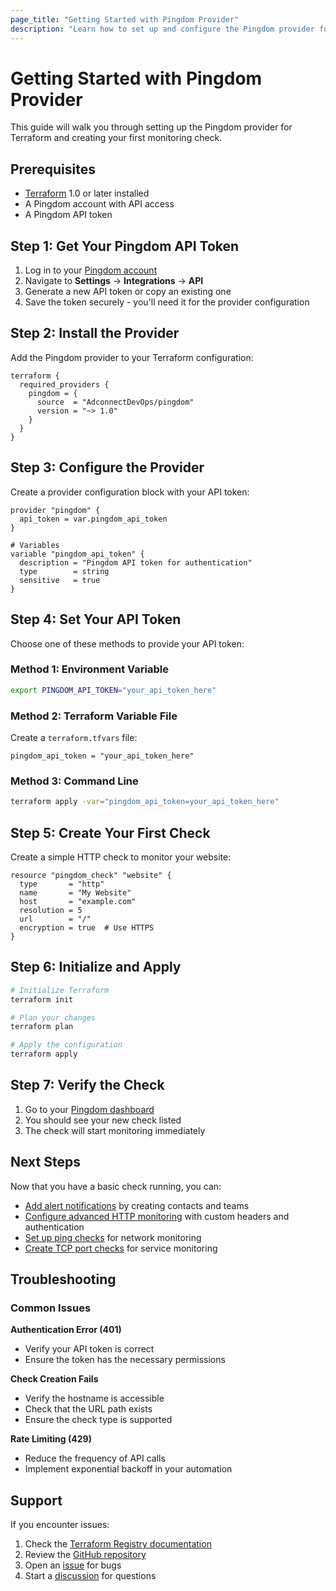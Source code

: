 ```yaml
---
page_title: "Getting Started with Pingdom Provider"
description: "Learn how to set up and configure the Pingdom provider for Terraform"
---
```


# Getting Started with Pingdom Provider

This guide will walk you through setting up the Pingdom provider for Terraform and creating your first monitoring check.

## Prerequisites

- [Terraform](https://www.terraform.io/downloads.html) 1.0 or later installed
- A Pingdom account with API access
- A Pingdom API token

## Step 1: Get Your Pingdom API Token

1. Log in to your [Pingdom account](https://my.pingdom.com/)
2. Navigate to **Settings** → **Integrations** → **API**
3. Generate a new API token or copy an existing one
4. Save the token securely - you'll need it for the provider configuration

## Step 2: Install the Provider

Add the Pingdom provider to your Terraform configuration:

```hcl
terraform {
  required_providers {
    pingdom = {
      source  = "AdconnectDevOps/pingdom"
      version = "~> 1.0"
    }
  }
}
```

## Step 3: Configure the Provider

Create a provider configuration block with your API token:

```hcl
provider "pingdom" {
  api_token = var.pingdom_api_token
}

# Variables
variable "pingdom_api_token" {
  description = "Pingdom API token for authentication"
  type        = string
  sensitive   = true
}
```

## Step 4: Set Your API Token

Choose one of these methods to provide your API token:

### Method 1: Environment Variable
```bash
export PINGDOM_API_TOKEN="your_api_token_here"
```

### Method 2: Terraform Variable File
Create a `terraform.tfvars` file:
```hcl
pingdom_api_token = "your_api_token_here"
```

### Method 3: Command Line
```bash
terraform apply -var="pingdom_api_token=your_api_token_here"
```

## Step 5: Create Your First Check

Create a simple HTTP check to monitor your website:

```hcl
resource "pingdom_check" "website" {
  type       = "http"
  name       = "My Website"
  host       = "example.com"
  resolution = 5
  url        = "/"
  encryption = true  # Use HTTPS
}
```

## Step 6: Initialize and Apply

```bash
# Initialize Terraform
terraform init

# Plan your changes
terraform plan

# Apply the configuration
terraform apply
```

## Step 7: Verify the Check

1. Go to your [Pingdom dashboard](https://my.pingdom.com/)
2. You should see your new check listed
3. The check will start monitoring immediately

## Next Steps

Now that you have a basic check running, you can:

- [Add alert notifications](team_management.md) by creating contacts and teams
- [Configure advanced HTTP monitoring](http_monitoring.md) with custom headers and authentication
- [Set up ping checks](ping_monitoring.md) for network monitoring
- [Create TCP port checks](tcp_monitoring.md) for service monitoring

## Troubleshooting

### Common Issues

**Authentication Error (401)**
- Verify your API token is correct
- Ensure the token has the necessary permissions

**Check Creation Fails**
- Verify the hostname is accessible
- Check that the URL path exists
- Ensure the check type is supported

**Rate Limiting (429)**
- Reduce the frequency of API calls
- Implement exponential backoff in your automation

## Support

If you encounter issues:

1. Check the [Terraform Registry documentation](https://registry.terraform.io/providers/AdconnectDevOps/pingdom)
2. Review the [GitHub repository](https://github.com/AdconnectDevOps/terraform-provider-pingdom)
3. Open an [issue](https://github.com/AdconnectDevOps/terraform-provider-pingdom/issues) for bugs
4. Start a [discussion](https://github.com/AdconnectDevOps/terraform-provider-pingdom/discussions) for questions
